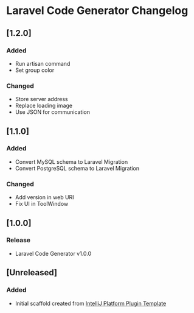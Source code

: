 <!-- Keep a Changelog guide -> https://keepachangelog.com -->

# Laravel Code Generator Changelog

## [1.2.0]
### Added
- Run artisan command
- Set group color

### Changed
- Store server address
- Replace loading image
- Use JSON for communication


## [1.1.0]
### Added
- Convert MySQL schema to Laravel Migration
- Convert PostgreSQL schema to Laravel Migration

### Changed
- Add version in web URI
- Fix UI in ToolWindow


## [1.0.0]
### Release
- Laravel Code Generator v1.0.0

## [Unreleased] 
### Added
- Initial scaffold created from [IntelliJ Platform Plugin Template](https://github.com/JetBrains/intellij-platform-plugin-template)
